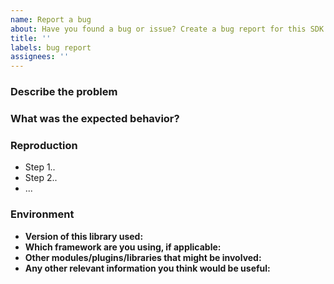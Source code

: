 ```yaml
---
name: Report a bug
about: Have you found a bug or issue? Create a bug report for this SDK
title: ''
labels: bug report
assignees: ''
---
```


<!--
**Please do not report security vulnerabilities here**. The Responsible Disclosure Program (https://auth0.com/whitehat) details the procedure for disclosing security issues.

Thank you in advance for helping us to improve this library! Please read through the template below and answer all relevant questions. Your additional work here is greatly appreciated and will help us respond as quickly as possible. For general support or usage questions, use the Auth0 Community (https://community.auth0.com/) or Auth0 Support (https://support.auth0.com/). Finally, to avoid duplicates, please search existing Issues before submitting one here.

By submitting an Issue to this repository, you agree to the terms within the Auth0 Code of Conduct (https://github.com/auth0/open-source-template/blob/master/CODE-OF-CONDUCT.md).
-->

### Describe the problem

<!--
> Provide a clear and concise description of the issue
-->

### What was the expected behavior?

<!--
> Tell us about the behavior you expected to see
-->

### Reproduction
<!--
> Detail the steps taken to reproduce this error, and whether this issue can be reproduced consistently or if it is intermittent.
> **Note**: If clear, reproducable steps or the smallest sample app demonstrating misbehavior cannot be provided, we may not be able to follow up on this bug report.

> Where possible, please include:
>
> - The smallest possible sample app that reproduces the undesirable behavior
> - Log files (redact/remove sensitive information)
> - Application settings (redact/remove sensitive information)
> - Screenshots
-->

- Step 1..
- Step 2..
- ...

### Environment

<!--
> Please provide the following:
-->

- **Version of this library used:**
- **Which framework are you using, if applicable:**
- **Other modules/plugins/libraries that might be involved:**
- **Any other relevant information you think would be useful:**